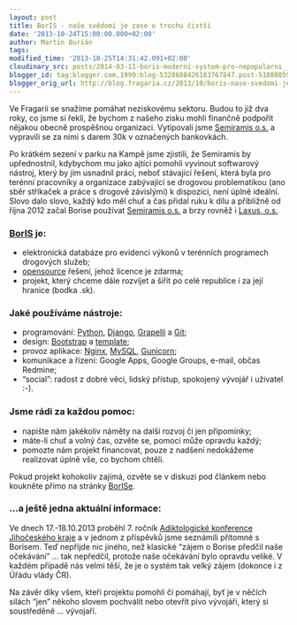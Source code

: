 ```yaml
---
layout: post
title: BorIS - naše svědomí je zase o trochu čistší
date: '2013-10-24T15:00:00.000+02:00'
author: Martin Burián
tags:
modified_time: '2013-10-25T14:31:42.091+02:00'
cloudinary_src: posts/2014-03-11-boris-moderni-system-pro-nepopularni__1.png
blogger_id: tag:blogger.com,1999:blog-5328688426183767847.post-510880592025634827
blogger_orig_url: http://blog.fragaria.cz/2013/10/boris-nase-svedomi-je-zase-o-trochu.html
---
```


Ve Fragarii se snažíme pomáhat neziskovému sektoru. Budou to již dva
roky, co jsme si řekli, že bychom z našeho zisku mohli finančně podpořit
nějakou obecně prospěšnou organizaci. Vytipovali jsme [Semiramis
o.s.](http://os-semiramis.cz/) a vypravili se za nimi s darem 30k v
označených bankovkách.

Po krátkém sezení v parku na Kampě jsme zjistili, že Semiramis by
upřednostnil, kdybychom mu jako ajtíci pomohli vyvinout softwarový
nástroj, který by jim usnadnil práci, neboť stávající řešení, která
byla pro terénní pracovníky a organizace zabývající se drogovou
problematikou (ano sběr stříkaček a práce s drogově závislými) k
dispozici, není úplně ideální. Slovo dalo slovo, každý kdo měl chuť a
čas přidal ruku k dílu a přibližně od října 2012 začal Borise používat
[Semiramis o.s.](http://os-semiramis.cz/) a brzy rovněž i [Laxus,
o.s.](http://www.laxus.cz/)

### [BorIS](http://www.bor-is.cz/) je:

  - elektronická databáze pro evidenci výkonů v terénních programech
    drogových služeb;
  - [opensource](http://cs.wikipedia.org/wiki/Otev%C5%99en%C3%BD_software)
    řešení, jehož licence je zdarma;
  - projekt, který chceme dále rozvíjet a šířit po celé republice i za
    její hranice (bodka .sk).

### Jaké používáme nástroje:

  - programování: [Python](http://python.cz/),
    [Django](https://www.djangoproject.com/),
    [Grapelli](http://grappelliproject.com/) a
    [Git](http://git-scm.com/);
  - design: [Bootstrap](http://getbootstrap.com/) a
    [template](https://wrapbootstrap.com/theme/the-story-flat-business-template-WB05N1SL7);
  - provoz aplikace: [Nginx](http://wiki.nginx.org/),
    [MySQL](http://www.mysql.com/), [Gunicorn](http://gunicorn.org/);
  - komunikace a řízení: Google Apps, Google Groups, e-mail, občas
    Redmine;
  - “social”: radost z dobré věci, lidský přístup, spokojený vývojář i
    uživatel :-).

### Jsme rádi za každou pomoc:

  - napište nám jakékoliv náměty na další rozvoj či jen připomínky;
  - máte-li chuť a volný čas, ozvěte se, pomoci může opravdu každý;
  - pomozte nám projekt financovat, pouze z nadšení nedokážeme
    realizovat úplně vše, co bychom chtěli.

Pokud projekt kohokoliv zajímá, ozvěte se v diskuzi pod článkem nebo
koukněte přímo na stránky [BorISe](http://www.bor-is.cz/).

### ...a ještě jedna aktuální informace:

Ve dnech 17.-18.10.2013 proběhl 7. ročník [Adiktologické konference
Jihočeského kraje](http://www.akjck.cz/) a v jednom z příspěvků jsme
seznámili přítomné s Borisem. Teď nepřijde nic jiného, než klasické
“zájem o Borise předčil naše očekávání” … tak nepředčil, protože naše
očekávání bylo opravdu veliké. V každém případě nás velmi těší, že je o
systém tak velký zájem (dokonce i z Úřádu vlády ČR).

Na závěr díky všem, kteří projektu pomohli či pomáhají, byť je v něčích
silách “jen” někoho slovem pochválit nebo otevřít pivo vývojáři, který
si soustředěně … vývojaří.
